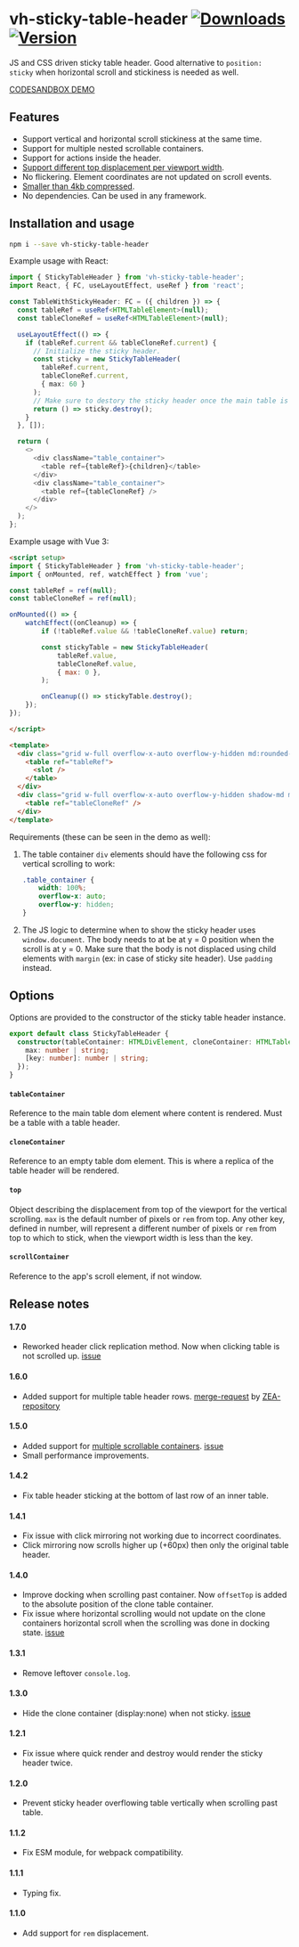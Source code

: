 # vh-sticky-table-header [![Downloads](https://badgen.net/npm/dw/vh-sticky-table-header)](https://www.npmjs.com/package/vh-sticky-table-header) [![Version](https://badgen.net/npm/v/vh-sticky-table-header)](https://www.npmjs.com/package/vh-sticky-table-header)

JS and CSS driven sticky table header. Good alternative to `position: sticky` when 
horizontal scroll and stickiness is needed as well.

[CODESANDBOX DEMO](https://codesandbox.io/s/vh-sticky-table-header-demo-euykw?file=/src/App.tsx&resolutionWidth=630&resolutionHeight=675)

## Features

- Support vertical and horizontal scroll stickiness at the same time.
- Support for multiple nested scrollable containers.
- Support for actions inside the header.
- [Support different top displacement per viewport width](#top).
- No flickering. Element coordinates are not updated on scroll events.
- [Smaller than 4kb compressed](https://bundlephobia.com/package/vh-sticky-table-header).
- No dependencies. Can be used in any framework.

## Installation and usage
    
```bash
npm i --save vh-sticky-table-header
```

Example usage with React:

```typescript jsx
import { StickyTableHeader } from 'vh-sticky-table-header';
import React, { FC, useLayoutEffect, useRef } from 'react';

const TableWithStickyHeader: FC = ({ children }) => {
  const tableRef = useRef<HTMLTableElement>(null);
  const tableCloneRef = useRef<HTMLTableElement>(null);

  useLayoutEffect(() => {
    if (tableRef.current && tableCloneRef.current) {
      // Initialize the sticky header.
      const sticky = new StickyTableHeader(
        tableRef.current,
        tableCloneRef.current,
        { max: 60 }
      );
      // Make sure to destory the sticky header once the main table is unmounted.
      return () => sticky.destroy();
    }
  }, []);

  return (
    <>
      <div className="table_container">
        <table ref={tableRef}>{children}</table>
      </div>
      <div className="table_container">
        <table ref={tableCloneRef} />
      </div>
    </>
  );
};
```

Example usage with Vue 3:

```html
<script setup>
import { StickyTableHeader } from 'vh-sticky-table-header';
import { onMounted, ref, watchEffect } from 'vue';

const tableRef = ref(null);
const tableCloneRef = ref(null);

onMounted(() => {
    watchEffect((onCleanup) => {
        if (!tableRef.value && !tableCloneRef.value) return;

        const stickyTable = new StickyTableHeader(
            tableRef.value,
            tableCloneRef.value,
            { max: 0 },
        );

        onCleanup(() => stickyTable.destroy();
    });
});

</script>

<template>
  <div class="grid w-full overflow-x-auto overflow-y-hidden md:rounded-lg">
    <table ref="tableRef">
      <slot />
    </table>
  </div>
  <div class="grid w-full overflow-x-auto overflow-y-hidden shadow-md md:rounded-lg">
    <table ref="tableCloneRef" />
  </div>
</template>

```


Requirements (these can be seen in the demo as well):

1. The table container `div` elements should have the following css for vertical scrolling to work:
    ```css
    .table_container {
        width: 100%;
        overflow-x: auto;
        overflow-y: hidden;
    }
    ```
2. The JS logic to determine when to show the sticky header uses `window.document`. The body needs to 
   at be at y = 0 position when the scroll is at y = 0. Make sure that the body is not displaced using 
   child elements with `margin` (ex: in case of sticky site header). Use `padding` instead.

## Options

Options are provided to the constructor of the sticky table header instance.

```typescript
export default class StickyTableHeader {
  constructor(tableContainer: HTMLDivElement, cloneContainer: HTMLTableElement, top: {
    max: number | string;
    [key: number]: number | string;
  });
}
```

#### `tableContainer`

Reference to the main table dom element where content is rendered. Must be a table with a table header.

#### `cloneContainer`

Reference to an empty table dom element. This is where a replica of the table header will be rendered.

#### `top`

Object describing the displacement from top of the viewport for the vertical scrolling.
`max` is the default number of pixels or `rem` from top.
Any other key, defined in number, will represent a different number of pixels or `rem` from top to which to stick,
when the viewport width is less than the key.

#### `scrollContainer`

Reference to the app's scroll element, if not window.

## Release notes

#### 1.7.0

- Reworked header click replication method. Now when clicking table is not scrolled up. [issue](https://github.com/archfz/vh-sticky-table-header/issues/6)

#### 1.6.0

- Added support for multiple table header rows. [merge-request](https://github.com/archfz/vh-sticky-table-header/pull/8) by [ZEA-repository](https://github.com/ZEA-repository)

#### 1.5.0

- Added support for [multiple scrollable containers](./test/test_multiple_scroll.html). [issue](https://github.com/archfz/vh-sticky-table-header/issues/7)
- Small performance improvements.

#### 1.4.2

- Fix table header sticking at the bottom of last row of an inner table.

#### 1.4.1

- Fix issue with click mirroring not working due to incorrect coordinates.
- Click mirroring now scrolls higher up (+60px) then only the original table header.

#### 1.4.0

- Improve docking when scrolling past container. Now `offsetTop` is added to the absolute position
  of the clone table container.
- Fix issue where horizontal scrolling would not update on the clone containers horizontal scroll
  when the scrolling was done in docking state. [issue](https://github.com/archfz/vh-sticky-table-header/issues/3)

#### 1.3.1

- Remove leftover `console.log`.

#### 1.3.0

- Hide the clone container (display:none) when not sticky. [issue](https://github.com/archfz/vh-sticky-table-header/issues/1)

#### 1.2.1

- Fix issue where quick render and destroy would render the sticky header twice.

#### 1.2.0

- Prevent sticky header overflowing table vertically when scrolling past table.

#### 1.1.2

- Fix ESM module, for webpack compatibility.

#### 1.1.1

- Typing fix.

#### 1.1.0

- Add support for `rem` displacement.
